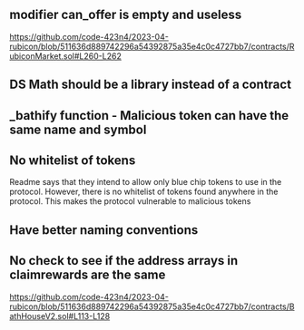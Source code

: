 ## modifier can_offer is empty and useless 
https://github.com/code-423n4/2023-04-rubicon/blob/511636d889742296a54392875a35e4c0c4727bb7/contracts/RubiconMarket.sol#L260-L262

## DS Math should be a library instead of a contract 

## _bathify function - Malicious token can have the same name and symbol


## No whitelist of tokens
Readme says that they intend to allow only blue chip tokens to use in the protocol. However, there is no whitelist of tokens found anywhere in the protocol. This makes the protocol vulnerable to malicious tokens

## Have better naming conventions 

## No check to see if the address arrays in claimrewards are the same 

https://github.com/code-423n4/2023-04-rubicon/blob/511636d889742296a54392875a35e4c0c4727bb7/contracts/BathHouseV2.sol#L113-L128